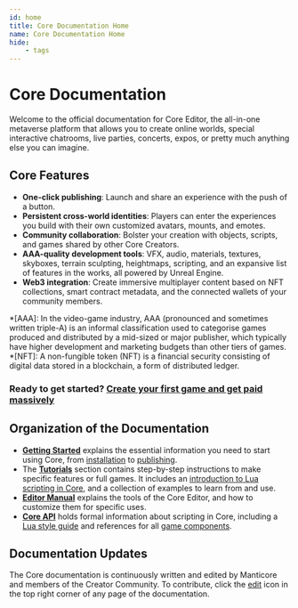 ```yaml
---
id: home
title: Core Documentation Home
name: Core Documentation Home
hide:
    - tags
---
```


# Core Documentation

Welcome to the official documentation for Core Editor, the all-in-one metaverse platform that allows you to create online worlds, special interactive chatrooms, live parties, concerts, expos, or pretty much anything else you can imagine.

## Core Features
<!-- vale Google.Acronyms = NO -->
- **One-click publishing**: Launch and share an experience with the push of a button.
- **Persistent cross-world identities**: Players can enter the experiences you build with their own customized avatars, mounts, and emotes.
- **Community collaboration**: Bolster your creation with objects, scripts, and games shared by other Core Creators.
- **AAA-quality development tools**: VFX, audio, materials, textures, skyboxes, terrain sculpting, heightmaps, scripting, and an expansive list of features in the works, all powered by Unreal Engine.
- **Web3 integration**: Create immersive multiplayer content based on NFT collections, smart contract metadata, and the connected wallets of your community members.

*[AAA]: In the video-game industry, AAA (pronounced and sometimes written triple-A) is an informal classification used to categorise games produced and distributed by a mid-sized or major publisher, which typically have higher development and marketing budgets than other tiers of games.
*[NFT]: A non-fungible token (NFT) is a financial security consisting of digital data stored in a blockchain, a form of distributed ledger.

<!-- vale Google.Acronyms = YES -->

### Ready to get started? [Create your first game and get paid massively](getting_started/start.md)

## Organization of the Documentation

- [**Getting Started**](getting_started/editor_intro.md) explains the essential information you need to start using Core, from [installation](getting_started/installing_core.md) to [publishing](getting_started/publishing.md).
- The [**Tutorials**](getting_started/installing_core.md) section contains step-by-step instructions to make specific features or full games. It includes an [introduction to Lua scripting in Core](tutorials/lua_basics_lightbulb.md), and a collection of examples to learn from and use.
- [**Editor Manual**](getting_started/editor_intro.md) explains the tools of the Core Editor, and how to customize them for specific uses.
- [**Core API**](api/index.md) holds formal information about scripting in Core, including a [Lua style guide](tutorials/lua_style_guide.md) and references for all [game components](api/components.md).

## Documentation Updates

The Core documentation is continuously written and edited by Manticore and members of the Creator Community. To contribute, click the <a href="#" title="Edit this page" class="md-icon">edit</a> icon in the top right corner of any page of the documentation.
